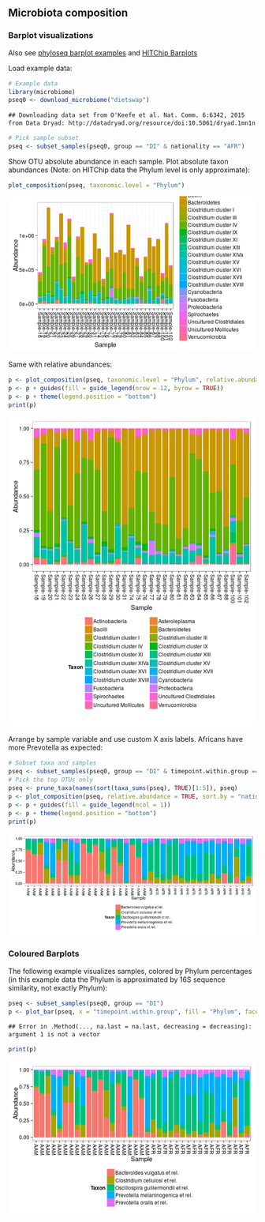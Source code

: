 ## Microbiota composition


### Barplot visualizations

Also see [phyloseq barplot examples](http://joey711.github.io/phyloseq/plot_bar-examples.html) and [HITChip Barplots](Barplots.md)


Load example data:


```r
# Example data
library(microbiome)
pseq0 <- download_microbiome("dietswap")
```

```
## Downloading data set from O'Keefe et al. Nat. Comm. 6:6342, 2015 from Data Dryad: http://datadryad.org/resource/doi:10.5061/dryad.1mn1n
```

```r
# Pick sample subset
pseq <- subset_samples(pseq0, group == "DI" & nationality == "AFR")
```

Show OTU absolute abundance in each sample. Plot absolute taxon
abundances (Note: on HITChip data the Phylum level is only
approximate):


```r
plot_composition(pseq, taxonomic.level = "Phylum")
```

![plot of chunk composition-example1b](figure/composition-example1b-1.png) 

Same with relative abundances:


```r
p <- plot_composition(pseq, taxonomic.level = "Phylum", relative.abundance = TRUE)
p <- p + guides(fill = guide_legend(nrow = 12, byrow = TRUE))
p <- p + theme(legend.position = "bottom")
print(p)
```

![plot of chunk composition-example3](figure/composition-example3-1.png) 


Arrange by sample variable and use custom X axis labels. Africans have more Prevotella as expected:


```r
# Subset taxa and samples
pseq <- subset_samples(pseq0, group == "DI" & timepoint.within.group == 1)
# Pick the top OTUs only
pseq <- prune_taxa(names(sort(taxa_sums(pseq), TRUE)[1:5]), pseq)
p <- plot_composition(pseq, relative.abundance = TRUE, sort.by = "nationality", x.label = "nationality")
p <- p + guides(fill = guide_legend(ncol = 1))
p <- p + theme(legend.position = "bottom")
print(p)
```

![plot of chunk composition-example4](figure/composition-example4-1.png) 

### Coloured Barplots

The following example visualizes samples, colored by Phylum
percentages (in this example data the Phylum is approximated by 16S
sequence similarity, not exactly Phylum):


```r
pseq <- subset_samples(pseq0, group == "DI")
p <- plot_bar(pseq, x = "timepoint.within.group", fill = "Phylum", facet_grid = ~nationality)
```

```
## Error in .Method(..., na.last = na.last, decreasing = decreasing): argument 1 is not a vector
```

```r
print(p)
```

![plot of chunk composition-example5](figure/composition-example5-1.png) 

